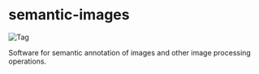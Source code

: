 # semantic-images
![Tag](https://img.shields.io/badge/tag-v0.0.1-blue.svg)


Software for semantic annotation of images and other image processing operations.
